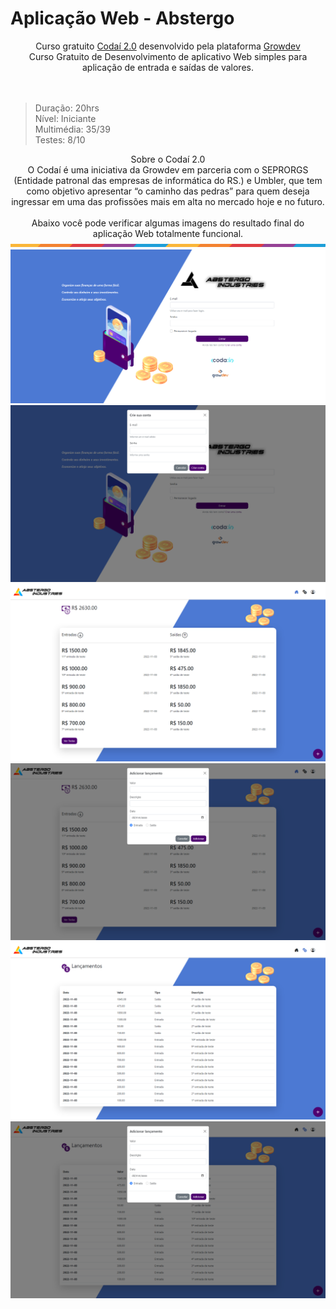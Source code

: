 # Aplicação Web - Abstergo
<div align="center">
Curso gratuito <a href="https://academy.growdev.com.br/courses/codai-2-0/" target="_blank">Codaí 2.0</a> desenvolvido pela plataforma <a href="https://academy.growdev.com.br/" target="_blank">Growdev</a><br>
Curso Gratuito de Desenvolvimento de aplicativo Web simples para aplicação de entrada e saídas de valores.
</div><br><br>

> Duração: 20hrs <br>
> Nível: Iniciante <br>
> Multimédia: 35/39 <br>
> Testes: 8/10 <br>

<div align="center">
Sobre o Codaí 2.0 <br>
O Codaí é uma iniciativa da Growdev em parceria com o SEPRORGS (Entidade patronal das empresas de informática do RS.) e Umbler, que tem como objetivo apresentar “o caminho das pedras” para quem deseja ingressar em uma das profissões mais em alta no mercado hoje e no futuro.
</div><br>

<div align="center">
Abaixo você pode verificar algumas imagens do resultado final do aplicação Web totalmente funcional.
</div>

<img align="center" alt="Js" height="5" width="1920" src="https://github.com/alexsantos0992/alexsantos0992/blob/main/assets/0.png">

<div align="center">
  <img src="https://raw.githubusercontent.com/alexsantos0992/Abstergo/master/public/assets/preview/Site_index.png" target="_blank"></a>
  <img src="https://raw.githubusercontent.com/alexsantos0992/Abstergo/master/public/assets/preview/Site_index_account.png" target="_blank"></a>
  <img src="https://raw.githubusercontent.com/alexsantos0992/Abstergo/master/public/assets/preview/Site_home.png" target="_blank"></a>
  <img src="https://raw.githubusercontent.com/alexsantos0992/Abstergo/master/public/assets/preview/Site_home_add.png" target="_blank"></a>
  <img src="https://raw.githubusercontent.com/alexsantos0992/Abstergo/master/public/assets/preview/Site_transactions.png" target="_blank"></a>
  <img src="https://raw.githubusercontent.com/alexsantos0992/Abstergo/master/public/assets/preview/Site_transactions_add.png" target="_blank"></a>
</div>
